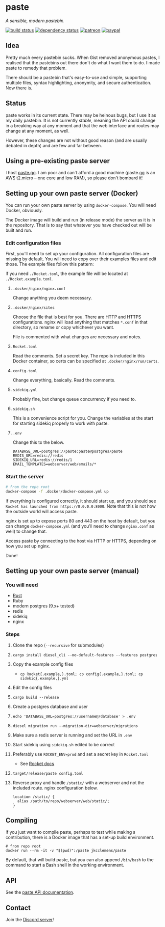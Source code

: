 # paste

*A sensible, modern pastebin.*

[![build status](https://travis-ci.org/jkcclemens/paste.svg?branch=master)](https://travis-ci.org/jkcclemens/paste)
[![dependency status](https://deps.rs/repo/github/jkcclemens/paste/status.svg)](https://deps.rs/repo/github/jkcclemens/paste)
[![patreon](https://img.shields.io/badge/donate-patreon-blue.svg)](https://www.patreon.com/jkcclemens/overview)
[![paypal](https://img.shields.io/badge/donate-paypal-blue.svg)](https://paypal.me/jkcclemens)

## Idea

Pretty much every pastebin sucks. When Gist removed anonymous pastes, I realised that the pastebins
out there don't do what I want them to do. I made paste to remedy that problem.

There should be a pastebin that's easy-to-use and simple, supporting multiple files, syntax
highlighting, anonymity, and secure authentication. Now there is.

## Status

paste works in its current state. There may be heinous bugs, but I use it as my daily pastebin. It
is not currently *stable*, meaning the API could change in a breaking way at any moment and that the
web interface and routes may change at any moment, as well.

However, these changes are not without good reason (and are usually debated in depth) and are few
and far between.

## Using a pre-existing paste server

I host [paste.gg](https://paste.gg). I am poor and can't afford a good machine (paste.gg is an AWS
t2.micro – one core and low RAM), so please don't bombard it!

## Setting up your own paste server (Docker)

You can run your own paste server by using `docker-compose`. You will need Docker, obviously.

The Docker image will build and run (in release mode) the server as it is in the repository. That is
to say that whatever you have checked out will be built and run.

### Edit configuration files

First, you'll need to set up your configuration. All configuration files are missing by default. You
will need to copy over their examples files and edit those. The example files follow this pattern:

If you need `./Rocket.toml`, the example file will be located at `./Rocket.example.toml`.

1. `.docker/nginx/nginx.conf`

    Change anything you deem necessary.

2. `.docker/nginx/sites`

    Choose the file that is best for you. There are HTTP and HTTPS configurations. nginx will load
    anything that matches `*.conf` in that directory, so rename or copy whichever you want.

    File is commented with what changes are necessary and notes.

3. `Rocket.toml`

    Read the comments. Set a secret key. The repo is included in this Docker container, so certs can
    be specified at `.docker/nginx/run/certs`.

4. `config.toml`

    Change everything, basically. Read the comments.

5. `sidekiq.yml`

    Probably fine, but change queue concurrency if you need to.

6. `sidekiq.sh`

    This is a convenience script for you. Change the variables at the start for starting sidekiq
    properly to work with paste.

7. `.env`

    Change this to the below.

    ```shell
    DATABASE_URL=postgres://paste:paste@postgres/paste
    REDIS_URL=redis://redis
    SIDEKIQ_URL=redis://redis/1
    EMAIL_TEMPLATES=webserver/web/emails/*
    ```

### Start the server

```sh
# from the repo root
docker-compose -f .docker/docker-compose.yml up
```

If everything is configured correctly, it should start up, and you should see `Rocket has launched
from https://0.0.0.0:8000`. Note that this is not how the outside world will access paste.

nginx is set up to expose ports 80 and 443 on the host by default, but you can change
`docker-compose.yml` (and you'll need to change `nginx.conf` as well) to change that.

Access paste by connecting to the host via HTTP or HTTPS, depending on how you set up nginx.

Done!

## Setting up your own paste server (manual)

### You will need

- [Rust](https://rustup.rs/)
- Ruby
- modern postgres (9.x+ tested)
- redis
- sidekiq
- nginx

### Steps

1. Clone the repo (`--recursive` for submodules)
2. `cargo install diesel_cli --no-default-features --features postgres`
3. Copy the example config files
    - `cp Rocket{.example,}.toml; cp config{.example,}.toml; cp sidekiq{.example,}.yml`
4. Edit the config files
5. `cargo build --release`
6. Create a postgres database and user
7. `echo 'DATABASE_URL=postgres://username@/database' > .env`
8. `diesel migration run --migration-dir=webserver/migrations`
9. Make sure a redis server is running and set the URL in `.env`
10. Start sidekiq using `sidekiq.sh` edited to be correct
11. Preferably use `ROCKET_ENV=prod` and set a secret key in `Rocket.toml`
    - See [Rocket docs](https://rocket.rs/guide/configuration/)
12. `target/release/paste config.toml`
13. Reverse proxy and handle `/static/` with a webserver and not the included route. nginx configuration below.

    ```nginx
    location /static/ {
      alias /path/to/repo/webserver/web/static/;
    }
    ```

## Compiling

If you just want to compile paste, perhaps to test while making a contribution, there is a Docker
image that has a set-up build environment.

```shell
# from repo root
docker run --rm -it -v "$(pwd)":/paste jkcclemens/paste
```

By default, that will build paste, but you can also append `/bin/bash` to the command to start a
Bash shell in the working environment.

## API

See the [paste API documentation](/api.md).

## Contact

Join the [Discord server](https://discord.gg/EnqSwJK)!
